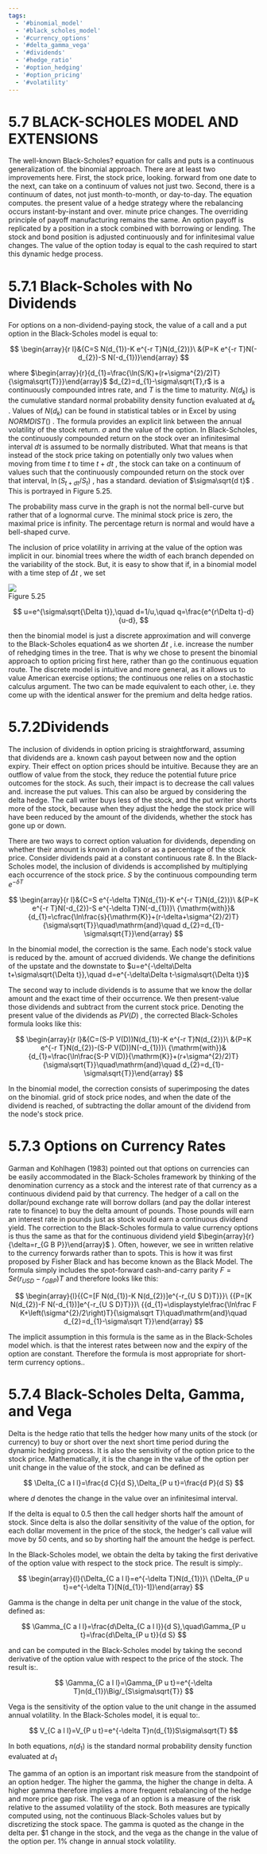 ```yaml
---
tags:
  - '#binomial_model'
  - '#black_scholes_model'
  - '#currency_options'
  - '#delta_gamma_vega'
  - '#dividends'
  - '#hedge_ratio'
  - '#option_hedging'
  - '#option_pricing'
  - '#volatility'
---
```

# 5.7 BLACK-SCHOLES MODEL AND EXTENSIONS  

The well-known Black-Scholes? equation for calls and puts is a continuous generalization of. the binomial approach. There are at least two improvements here. First, the stock price, looking. forward from one date to the next, can take on a continuum of values not just two. Second, there is a continuum of dates, not just month-to-month, or day-to-day. The equation computes. the present value of a hedge strategy where the rebalancing occurs instant-by-instant and over. minute price changes. The overriding principle of payoff manufacturing remains the same. An option payoff is replicated by a position in a stock combined with borrowing or lending. The stock and bond position is adjusted continuously and for infinitesimal value changes. The value of the option today is equal to the cash required to start this dynamic hedge process.  

# 5.7.1 Black-Scholes with No Dividends  

For options on a non-dividend-paying stock, the value of a call and a put option in the Black-Scholes model is equal to:  

$$
\begin{array}{r l}&{C=S N(d_{1})-K e^{-r T}N(d_{2})}\ &{P=K e^{-r T}N(-d_{2})-S N(-d_{1})}\end{array}
$$  

where $\begin{array}{r}{d_{1}=\frac{\ln(S/K)+(r+\sigma^{2}/2)T}{\sigma\sqrt{T}}}\end{array}$ $d_{2}=d_{1}-\sigma\sqrt{T},r$ is a continuously compounded intres rate, and $T$ is the time to maturity. $N(d_{k})$ is the cumulative standard normal probability density function evaluated at $d_{k}$ . Values of $N(d_{k})$ can be found in statistical tables or in Excel by using $N O R M D I S T()$ . The formula provides an explicit link between the annual volatility of the stock return. $\sigma$ and the value of the option. In Black-Scholes, the continuously compounded return on the stock over an infinitesimal interval $d t$ is assumed to be normally distributed. What that means is that instead of the stock price taking on potentially only two values when moving from time $t$ to time $t+d t$ , the stock can take on a continuum of values such that the continuously compounded return on the stock over that interval, $\ln(S_{t+d t}/S_{t})$ , has a standard. deviation of $\sigma\sqrt{d t}$ . This is portrayed in Figure 5.25.  

The probability mass curve in the graph is not the normal bell-curve but rather that of a lognormal curve. The minimal stock price is zero, the maximal price is infinity. The percentage return is normal and would have a bell-shaped curve.  

The inclusion of price volatility in arriving at the value of the option was implicit in our. binomial trees where the width of each branch depended on the variability of the stock. But, it is easy to show that if, in a binomial model with a time step of $\Delta t$ , we set  

![](images/4fdf4579192afe024988e04f70f96217f5ebcf7f7129974065d696e3f04569a9.jpg)  
Figure 5.25  

$$
u=e^{\sigma\sqrt{\Delta t}},\quad d=1/u,\quad q=\frac{e^{r\Delta t}-d}{u-d},
$$  

then the binomial model is just a discrete approximation and will converge to the Black-Scholes equation4 as we shorten $\Delta t$ , i.e. increase the number of rehedging times in the tree. That is why we chose to present the binomial approach to option pricing first here, rather than go the continuous equation route. The discrete model is intuitive and more general, as it allows us to value American exercise options; the continuous one relies on a stochastic calculus argument. The two can be made equivalent to each other, i.e. they come up with the identical answer for the premium and delta hedge ratios.  

# 5.7.2Dividends  

The inclusion of dividends in option pricing is straightforward, assuming that dividends are a. known cash payout between now and the option expiry. Their effect on option prices should be intuitive. Because they are an outflow of value from the stock, they reduce the potential future price outcomes for the stock. As such, their impact is to decrease the call values and. increase the put values. This can also be argued by considering the delta hedge. The call writer buys less of the stock, and the put writer shorts more of the stock, because when they adjust the hedge the stock price will have been reduced by the amount of the dividends, whether the stock has gone up or down.  

There are two ways to correct option valuation for dividends, depending on whether their amount is known in dollars or as a percentage of the stock price. Consider dividends paid at a constant continuous rate 8. In the Black-Scholes model, the inclusion of dividends is accomplished by multiplying each occurrence of the stock price. $S$ by the continuous compounding term $e^{-\delta T}$  

$$
\begin{array}{r l}&{C=S e^{-\delta T}N(d_{1})-K e^{-r T}N(d_{2})}\ &{P=K e^{-r T}N(-d_{2})-S e^{-\delta T}N(-d_{1})}\ {\mathrm{with}}&{d_{1}=\cfrac{\ln\frac{s}{\mathrm{K}}+(r-\delta+\sigma^{2}/2)T}{\sigma\sqrt{T}}\quad\mathrm{and}\quad d_{2}=d_{1}-\sigma\sqrt{T}}\end{array}
$$  

In the binomial model, the correction is the same. Each node's stock value is reduced by the. amount of accrued dividends. We change the definitions of the upstate and the downstate to $u=e^{-\delta\Delta t+\sigma\sqrt{\Delta t}},\quad d=e^{-\delta\Delta t-\sigma\sqrt{\Delta t}}$  

The second way to include dividends is to assume that we know the dollar amount and the exact time of their occurrence. We then present-value those dividends and subtract from the current stock price. Denoting the present value of the dividends as $P V(D)$ , the corrected Black-Scholes formula looks like this:  

$$
\begin{array}{r l}&{C=(S-P V(D))N(d_{1})-K e^{-r T}N(d_{2})}\ &{P=K e^{-r T}N(d_{2})-(S-P V(D))N(-d_{1})}\ {\mathrm{with}}&{d_{1}=\frac{\ln\frac{S-P V(D)}{\mathrm{K}}+(r+\sigma^{2}/2)T}{\sigma\sqrt{T}}\quad\mathrm{and}\quad d_{2}=d_{1}-\sigma\sqrt{T}}\end{array}
$$  

In the binomial model, the correction consists of superimposing the dates on the binomial. grid of stock price nodes, and when the date of the dividend is reached, of subtracting the dollar amount of the dividend from the node's stock price.  

# 5.7.3 Options on Currency Rates  

Garman and Kohlhagen (1983) pointed out that options on currencies can be easily accommodated in the Black-Scholes framework by thinking of the denomination currency as a stock and the interest rate of that currency as a continuous dividend paid by that currency. The hedger of a call on the dollar/pound exchange rate will borrow dollars (and pay the dollar interest rate to finance) to buy the delta amount of pounds. Those pounds will earn an interest rate in pounds just as stock would earn a continuous dividend yield. The correction to the Black-Scholes formula to value currency options is thus the same as that for the continuous dividend yield $\begin{array}{r}{\delta=r_{G B P}}\end{array}$ ). Often, however, we see in written relative to the currency forwards rather than to spots. This is how it was first proposed by Fisher Black and has become known as the Black Model. The formula simply includes the spot-forward cash-and-carry parity $F=S e(r_{U S D}-r_{G B P})T$ and therefore looks like this:  

$$
\begin{array}{l}{{C=[F N(d_{1})-K N(d_{2})]e^{-r_{U S D}T}}}\ {{P=[K N(d_{2})-F N(-d_{1})]e^{-r_{U S D}T}}}\ {{d_{1}=\displaystyle\frac{\ln\frac F K+\left(\sigma^{2}/2\right)T}{\sigma\sqrt T}\quad\mathrm{and}\quad d_{2}=d_{1}-\sigma\sqrt T}}\end{array}
$$  

The implicit assumption in this formula is the same as in the Black-Scholes model which. is that the interest rates between now and the expiry of the option are constant. Therefore the formula is most appropriate for short-term currency options..  

# 5.7.4 Black-Scholes Delta, Gamma, and Vega  

Delta is the hedge ratio that tells the hedger how many units of the stock (or currency) to buy or short over the next short time period during the dynamic hedging process. It is also the sensitivity of the option price to the stock price. Mathematically, it is the change in the value of the option per unit change in the value of the stock, and can be defined as  

$$
\Delta_{C a l l}=\frac{d C}{d S},\Delta_{P u t}=\frac{d P}{d S}
$$  

where $d$ denotes the change in the value over an infinitesimal interval.  

If the delta is equal to 0.5 then the call hedger shorts half the amount of stock. Since delta is also the dollar sensitivity of the value of the option, for each dollar movement in the price of the stock, the hedger's call value will move by 50 cents, and so by shorting half the amount the hedge is perfect.  

In the Black-Scholes model, we obtain the delta by taking the first derivative of the option value with respect to the stock price. The result is simply:.  

$$
\begin{array}{l}{\Delta_{C a l l}=e^{-\delta T}N(d_{1})}\ {\Delta_{P u t}=e^{-\delta T}[N(d_{1})-1]}\end{array}
$$  

Gamma is the change in delta per unit change in the value of the stock, defined as:  

$$
\Gamma_{C a l l}=\frac{d\Delta_{C a l l}}{d S},\quad\Gamma_{P u t}=\frac{d\Delta_{P u t}}{d S}
$$  

and can be computed in the Black-Scholes model by taking the second derivative of the option value with respect to the price of the stock. The result is:.  

$$
\Gamma_{C a l l}=\Gamma_{P u t}=e^{-\delta T}n(d_{1})\Big/_{S\sigma\sqrt{T}}
$$  

Vega is the sensitivity of the option value to the unit change in the assumed annual volatility. In the Black-Scholes model, it is equal to:.  

$$
V_{C a l l}=V_{P u t}=e^{-\delta T}n(d_{1})S\sigma\sqrt{T}
$$  

In both equations, $n(d_{1})$ is the standard normal probability density function evaluated at $d_{1}$  

The gamma of an option is an important risk measure from the standpoint of an option hedger. The higher the gamma, the higher the change in delta. A higher gamma therefore implies a more frequent rebalancing of the hedge and more price gap risk. The vega of an option is a measure of the risk relative to the assumed volatility of the stock. Both measures are typically computed using, not the continuous Black-Scholes values but by discretizing the stock space. The gamma is quoted as the change in the delta per. $\$1$ change in the stock, and the vega as the change in the value of the option per. $1\%$ change in annual stock volatility.  

